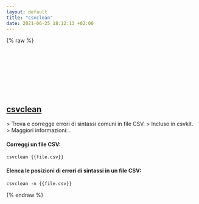 ```yaml
---
layout: default
title: "csvclean"
date: 2021-06-25 18:12:13 +02:00
---
```

{% raw %}
<h2 id="csvclean">
  <a href="/it/common/csvclean.html">csvclean</a> <a href="#csvclean"><svg class="icon">
    <use href="/assets/images/unicode_sprite.svg#link" />
  </svg></a>
</h2>
> Trova e corregge errori di sintassi comuni in file CSV.
> Incluso in csvkit.
> Maggiori informazioni: <https://csvkit.readthedocs.io/en/latest/scripts/csvclean.html>.

#### Correggi un file CSV:
```shell
csvclean {{file.csv}}
```
#### Elenca le posizioni di errori di sintassi in un file CSV:
```shell
csvclean -n {{file.csv}}
```
{% endraw %}